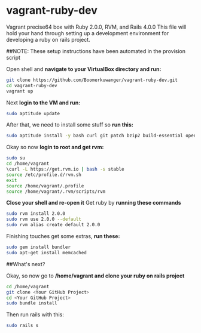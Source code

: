 vagrant-ruby-dev
================
Vagrant  precise64 box with Ruby 2.0.0, RVM, and Rails 4.0.0
This file will hold your hand through setting up a development environment for developing a ruby on rails project.

##NOTE: These setup instructions have been automated in the provision script

Open shell and **navigate to your VirtualBox directory and run:**
```bash
git clone https://github.com/Boomerkuwanger/vagrant-ruby-dev.git
cd vagrant-ruby-dev
vagrant up
```
Next **login to the VM and run:**
```bash
sudo aptitude update
```
After that, we need to install some stuff so **run this:**
```bash
sudo aptitude install -y bash curl git patch bzip2 build-essential openssl libreadline6 libreadline6-dev curl git-core zlib1g zlib1g-dev libssl-dev libyaml-dev libsqlite3-dev sqlite3 libxml2-dev libxslt-dev autoconf libc6-dev libgdbm-dev ncurses-dev automake libtool bison subversion pkg-config libffi-dev libcurl3-dev imagemagick libmagickwand-dev libpcre3-dev
```
Okay so now **login to root and get rvm:**
```bash
sudo su
cd /home/vagrant
\curl -L https://get.rvm.io | bash -s stable
source /etc/profile.d/rvm.sh
exit
source /home/vagrant/.profile
source /home/vagrant/.rvm/scripts/rvm
```
**Close your shell and re-open it**
Get ruby by **running these commands**
```bash
sudo rvm install 2.0.0
sudo rvm use 2.0.0 --default
sudo rvm alias create default 2.0.0
```
Finishing touches get some extras, **run these:**
```bash
sudo gem install bundler
sudo apt-get install memcached
```

##What's next?

Okay, so now go to **/home/vagrant and clone your ruby on rails project**
```bash
cd /home/vagrant
git clone <Your GitHub Project>
cd <Your GitHub Project>
sudo bundle install
```
Then run rails with this:
```bash
sudo rails s
```
